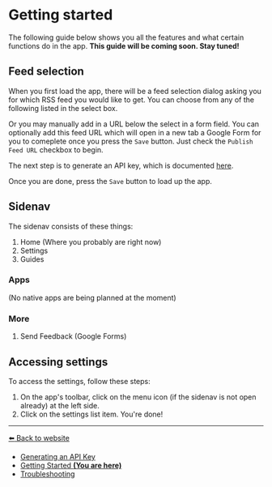 # Getting started

The following guide below shows you all the features and what certain functions do in the app.
**This guide will be coming soon. Stay tuned!**

## Feed selection

When you first load the app, there will be a feed selection dialog asking you for which RSS feed you would like to get. You can choose from any of the following listed in the select box.

Or you may manually add in a URL below the select in a form field.
You can optionally add this feed URL which will open in a new tab a Google Form for you to comeplete once you press the `Save` button. Just check the `Publish Feed URL` checkbox to begin.

The next step is to generate an API key, which is documented [here][generate-api-key-docs].

Once you are done, press the `Save` button to load up the app.

## Sidenav

The sidenav consists of these things:

1. Home (Where you probably are right now)
2. Settings
3. Guides

### Apps

(No native apps are being planned at the moment)

### More

1. Send Feedback (Google Forms)

## Accessing settings

To access the settings, follow these steps:

1. On the app's toolbar, click on the menu icon (if the sidenav is not open already) at the left side.
2. Click on the settings list item. You're done!

[generate-api-key-docs]: ./generate-api-key.md

<!-- begin end links -->

---
[:arrow_left: Back to website](https://edricchan03.github.io/rss-reader)

- [Generating an API Key](./generate-api-key.md)
- [Getting Started **(You are here)**](./getting-started.md)
- [Troubleshooting](./troubleshooting.md)

<!-- end links -->
